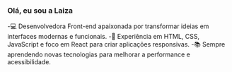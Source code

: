 ### Olá, eu sou a Laiza
-💻 Desenvolvedora Front-end apaixonada por transformar ideias em interfaces modernas e funcionais.
-🎨 Experiência em HTML, CSS, JavaScript e foco em React para criar aplicações responsivas.
-📚 Sempre aprendendo novas tecnologias para melhorar a performance e acessibilidade.

